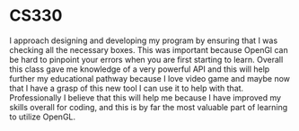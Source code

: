 # CS330
I approach designing and developing my program by ensuring that I was checking all the necessary boxes.
This was important because OpenGl can be hard to pinpoint your errors when you are first starting to learn.
Overall this class gave me knowledge of a very powerful API and this will help further my educational pathway
because I love video game and maybe now that I have a grasp of this new tool I can use it to help with that.
Professionally I believe that this will help me because I have improved my skills overall for coding, and this
is by far the most valuable part of learning to utilize OpenGL.
